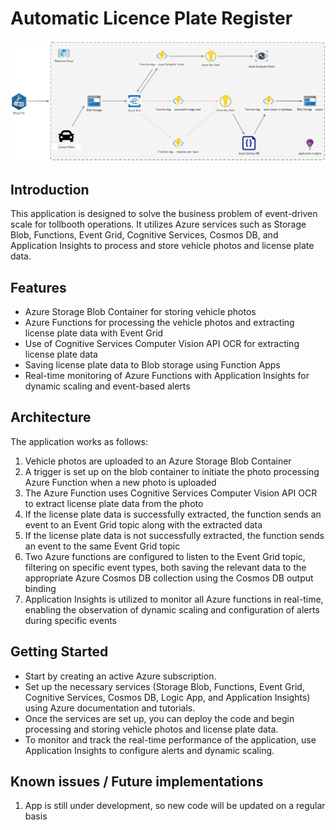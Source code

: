 # Automatic Licence Plate Register

![architecutre diagram](diagram/TollBoothDiagram.PNG)

## Introduction

This application is designed to solve the business problem of event-driven scale for tollbooth operations. It utilizes Azure services such as Storage Blob, Functions, Event Grid, Cognitive Services, Cosmos DB, and Application Insights to process and store vehicle photos and license plate data.

## Features

* Azure Storage Blob Container for storing vehicle photos
* Azure Functions for processing the vehicle photos and extracting license plate data with Event Grid
* Use of Cognitive Services Computer Vision API OCR for extracting license plate data
* Saving license plate data to Blob storage using Function Apps
* Real-time monitoring of Azure Functions with Application Insights for dynamic scaling and event-based alerts

## Architecture

The application works as follows:

1. Vehicle photos are uploaded to an Azure Storage Blob Container
2. A trigger is set up on the blob container to initiate the photo processing Azure Function when a new photo is uploaded
3. The Azure Function uses Cognitive Services Computer Vision API OCR to extract license plate data from the photo
4. If the license plate data is successfully extracted, the function sends an event to an Event Grid topic along with the extracted data
5. If the license plate data is not successfully extracted, the function sends an event to the same Event Grid topic
6. Two Azure functions are configured to listen to the Event Grid topic, filtering on specific event types, both saving the relevant data to the appropriate Azure Cosmos DB collection using the Cosmos DB output binding
7. Application Insights is utilized to monitor all Azure functions in real-time, enabling the observation of dynamic scaling and configuration of alerts during specific events


## Getting Started

- Start by creating an active Azure subscription.
- Set up the necessary services (Storage Blob, Functions, Event Grid, Cognitive Services, Cosmos DB, Logic App, and Application Insights) using Azure documentation and tutorials.
- Once the services are set up, you can deploy the code and begin processing and storing vehicle photos and license plate data.
- To monitor and track the real-time performance of the application, use Application Insights to configure alerts and dynamic scaling.

## Known issues / Future implementations

1. App is still under development, so new code will be updated on a regular basis

